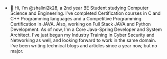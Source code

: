 - 👋 Hi, I’m @shalini2k28, a 2nd year BE Student studying Computer Science and Engineering. I've completed Certification courses in C and C++ Programming languages and a Competitive Programming Certification in JAVA. Also, working on Full Stack JAVA and Python Development. As of now, I'm a Core Java-Spring Developer and System Architect. I've just begun my Industry Training in Cyber Security and Networking as well, and looking forward to work in the same domain. I've been writing technical blogs and articles since a year now, but no major.


<!---
shalini2k28/shalini2k28 is a ✨ special ✨ repository because its `README.md` (this file) appears on your GitHub profile.
You can click the Preview link to take a look at your changes.
--->
